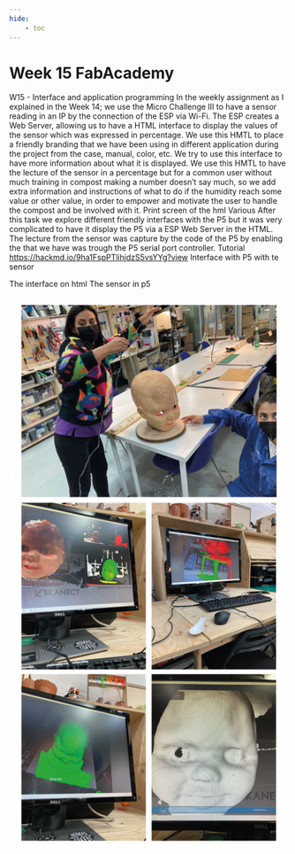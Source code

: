```yaml
---
hide:
    - toc
---
```


# Week 15 FabAcademy
W15 - Interface and application programming
In the weekly assignment as I explained in the Week 14; we use the Micro Challenge III to have a sensor reading in an IP by the connection of the ESP via Wi-Fi.
The ESP creates a Web Server, allowing us to have a HTML interface to display the values of the sensor which was expressed in percentage.
We use this HMTL to place a friendly branding that we have been using in different application during the project from the case, manual, color, etc.
We try to use this interface to have more information about what it is displayed. We use this HMTL to have the lecture of the sensor in a percentage but for a common user without much training in compost making a number doesn’t say much, so we add extra information and instructions of what to do if the humidity reach some value or other value, in order to empower and motivate the user to handle the compost and be involved with it.
Print screen of the hml
Various
After this task we explore different friendly interfaces with the P5 but it was very complicated to have it display the P5 via a ESP Web Server in the HTML.
The lecture from the sensor was capture by the code of the P5 by enabling the that we have was trough the P5 serial port controller.
Tutorial
https://hackmd.io/9ha1FspPTlihjdzS5vsYYg?view
Interface with P5 with te sensor



The interface on html
The sensor in p5




![](../images/fabw5_2.jpg)
